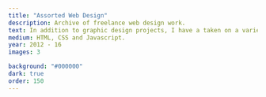 ```yaml
---
title: "Assorted Web Design"
description: Archive of freelance web design work.
text: In addition to graphic design projects, I have a taken on a variety of web design work with a focus on simple, pleasing designs.
medium: HTML, CSS and Javascript.
year: 2012 - 16
images: 3

background: "#000000"
dark: true
order: 150
---
```

